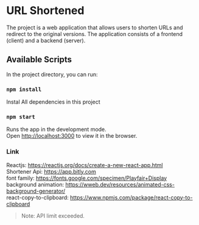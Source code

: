 # URL Shortened

The project is a web application that allows users to shorten URLs and redirect to the original versions. The application consists of a frontend (client) and a backend (server).

## Available Scripts

In the project directory, you can run:

### `npm install`

Instal All dependencies in this project

### `npm start`

Runs the app in the development mode.<br />
Open [http://localhost:3000](http://localhost:3000) to view it in the browser.

### Link

Reactjs: https://reactjs.org/docs/create-a-new-react-app.html <br>
Shortener Api: https://app.bitly.com <br>
font family: https://fonts.google.com/specimen/Playfair+Display <br>
background animation: https://wweb.dev/resources/animated-css-background-generator/ <br>
react-copy-to-clipboard: https://www.npmjs.com/package/react-copy-to-clipboard <br>

> Note: API limit exceeded.
